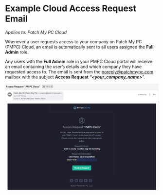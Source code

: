 # Example Cloud Access Request Email

_Applies to: Patch My PC Cloud_

Whenever a user requests access to your company on Patch My PC (PMPC) Cloud, an email is automatically sent to all users assigned the <strong>Full Admin</strong> role.

Any users with the <strong>Full Admin</strong> role in your PMPC Cloud portal will receive an email containing the user’s details and which company they have requested access to. The email is sent from the [noreply@patchmypc.com](mailto:noreply@patchmypc.com) mailbox with the subject <strong>Access Request “</strong>_<strong>\<your\_company\_name></strong>_”.

![Example “Access Request” email](/_images/image-(611).png "Example “Access Request” email")